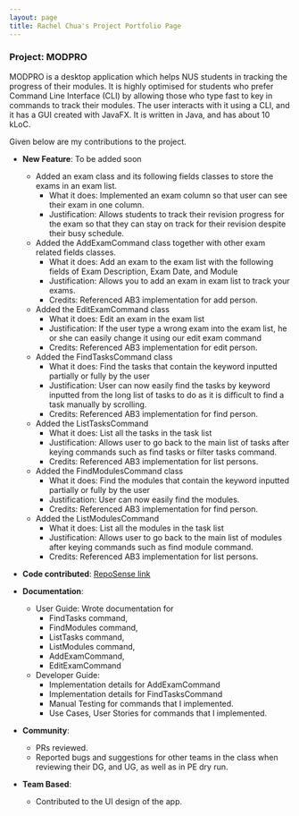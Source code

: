 ```yaml
---
layout: page
title: Rachel Chua's Project Portfolio Page
---
```


### Project: MODPRO

MODPRO is a desktop application which helps NUS students in tracking the progress of their modules. It is highly optimised for students who prefer Command Line Interface (CLI) by allowing those who type fast to key in commands to track their modules. The user interacts with it using a CLI, and it has a GUI created with JavaFX. It is written in Java, and has about 10 kLoC.

Given below are my contributions to the project.

* **New Feature**: To be added soon
  * Added an exam class and its following fields classes to store the exams in an exam list.
    * What it does: Implemented an exam column so that user can see their exam in one column. 
    * Justification: Allows students to track their revision progress for the exam so that they can stay on track for their revision despite their busy schedule.
  * Added the AddExamCommand class together with other exam related fields classes.
    * What it does: Add an exam to the exam list with the following fields of Exam Description, Exam Date, and Module
    * Justification: Allows you to add an exam in exam list to track your exams.
    * Credits: Referenced AB3 implementation for add person. 
  * Added the EditExamCommand class 
    * What it does: Edit an exam in the exam list
    * Justification: If the user type a wrong exam into the exam list, he or she can easily change it using our edit exam command
    * Credits: Referenced AB3 implementation for edit person. 
  * Added the FindTasksCommand class 
    * What it does: Find the tasks that contain the keyword inputted partially or fully by the user 
    * Justification: User can now easily find the tasks by keyword inputted from the long list of tasks to do as it is difficult to find a task manually by scrolling.
    * Credits: Referenced AB3 implementation for find person.
  * Added the ListTasksCommand
    * What it does: List all the tasks in the task list
    * Justification: Allows user to go back to the main list of tasks after keying commands such as find tasks or filter tasks command.
    * Credits: Referenced AB3 implementation for list persons. 
  * Added the FindModulesCommand class
    * What it does: Find the modules that contain the keyword inputted partially or fully by the user
    * Justification: User can now easily find the modules.
    * Credits: Referenced AB3 implementation for find person.
  * Added the ListModulesCommand
    * What it does: List all the modules in the task list
    * Justification: Allows user to go back to the main list of modules after keying commands such as find module command.
    * Credits: Referenced AB3 implementation for list persons.
* **Code contributed**: [RepoSense link](https://nus-cs2103-ay2223s1.github.io/tp-dashboard/?search=rachelchua)

* **Documentation**:
    * User Guide:
  Wrote documentation for 
      * FindTasks command, 
      * FindModules command, 
      * ListTasks command,  
      * ListModules command, 
      * AddExamCommand, 
      * EditExamCommand
    * Developer Guide:
        * Implementation details for AddExamCommand
        * Implementation details for FindTasksCommand
        * Manual Testing for commands that I implemented.
        * Use Cases, User Stories for commands that I implemented. 

* **Community**:
    * PRs reviewed.
    * Reported bugs and suggestions for other teams in the class when reviewing their DG, and UG, as well as in PE dry run.
* **Team Based**:
    * Contributed to the UI design of the app.

